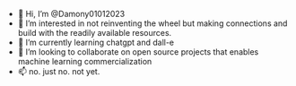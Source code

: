 - 👋 Hi, I’m @Damony01012023
- 👀 I’m interested in not reinventing the wheel but making connections and build with the readily available resources. 
- 🌱 I’m currently learning chatgpt and dall-e
- 💞️ I’m looking to collaborate on open source projects that enables machine learning commercialization 
- 📫 no. just no. not yet. 

<!---
Damony01012023/Damony01012023 is a ✨ special ✨ repository because its `README.md` (this file) appears on your GitHub profile.
You can click the Preview link to take a look at your changes.
--->
